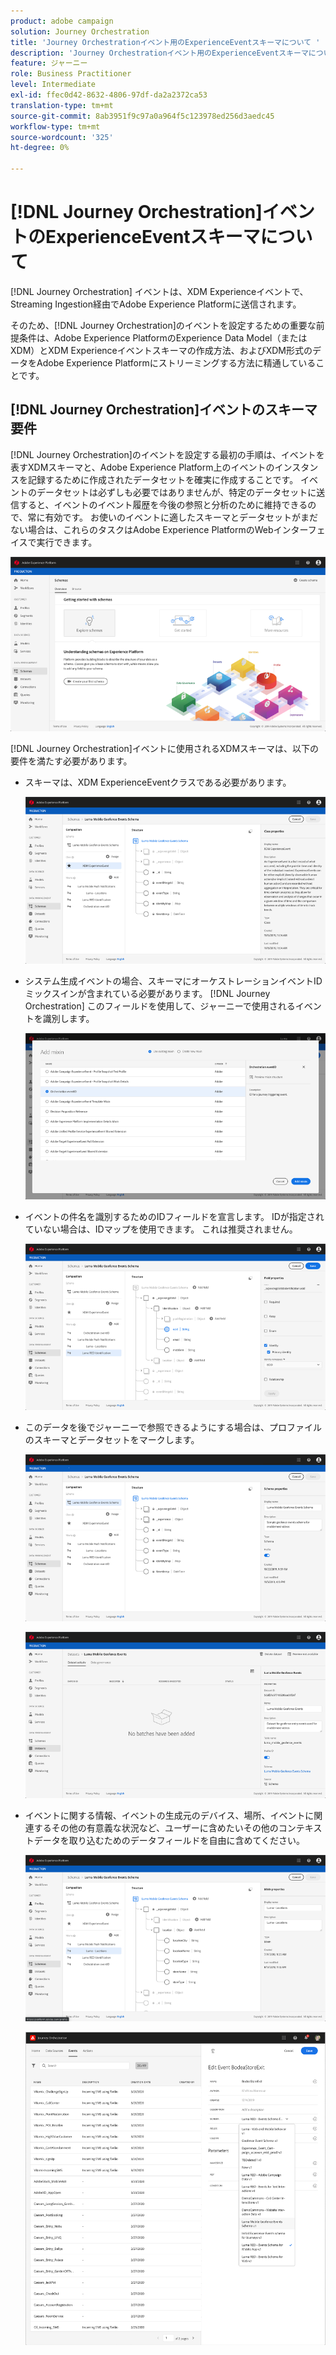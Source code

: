 ```yaml
---
product: adobe campaign
solution: Journey Orchestration
title: 'Journey Orchestrationイベント用のExperienceEventスキーマについて '
description: 'Journey Orchestrationイベント用のExperienceEventスキーマについて説明します。 '
feature: ジャーニー
role: Business Practitioner
level: Intermediate
exl-id: ffec0d42-8632-4806-97df-da2a2372ca53
translation-type: tm+mt
source-git-commit: 8ab3951f9c97a0a964f5c123978ed256d3aedc45
workflow-type: tm+mt
source-wordcount: '325'
ht-degree: 0%

---
```


# [!DNL Journey Orchestration]イベントのExperienceEventスキーマについて

[!DNL Journey Orchestration] イベントは、XDM Experienceイベントで、Streaming Ingestion経由でAdobe Experience Platformに送信されます。

そのため、[!DNL Journey Orchestration]のイベントを設定するための重要な前提条件は、Adobe Experience PlatformのExperience Data Model（またはXDM）とXDM Experienceイベントスキーマの作成方法、およびXDM形式のデータをAdobe Experience Platformにストリーミングする方法に精通していることです。

## [!DNL Journey Orchestration]イベントのスキーマ要件

[!DNL Journey Orchestration]のイベントを設定する最初の手順は、イベントを表すXDMスキーマと、Adobe Experience Platform上のイベントのインスタンスを記録するために作成されたデータセットを確実に作成することです。 イベントのデータセットは必ずしも必要ではありませんが、特定のデータセットに送信すると、イベントのイベント履歴を今後の参照と分析のために維持できるので、常に有効です。 お使いのイベントに適したスキーマとデータセットがまだない場合は、これらのタスクはAdobe Experience PlatformのWebインターフェイスで実行できます。

![](../assets/schema1.png)

[!DNL Journey Orchestration]イベントに使用されるXDMスキーマは、以下の要件を満たす必要があります。

* スキーマは、XDM ExperienceEventクラスである必要があります。

   ![](../assets/schema2.png)

* システム生成イベントの場合、スキーマにオーケストレーションイベントIDミックスインが含まれている必要があります。 [!DNL Journey Orchestration] このフィールドを使用して、ジャーニーで使用されるイベントを識別します。

   ![](../assets/schema3.png)

* イベントの件名を識別するためのIDフィールドを宣言します。 IDが指定されていない場合は、IDマップを使用できます。 これは推奨されません。

   ![](../assets/schema4.png)

* このデータを後でジャーニーで参照できるようにする場合は、プロファイルのスキーマとデータセットをマークします。

   ![](../assets/schema5.png)

   ![](../assets/schema6.png)

* イベントに関する情報、イベントの生成元のデバイス、場所、イベントに関連するその他の有意義な状況など、ユーザーに含めたいその他のコンテキストデータを取り込むためのデータフィールドを自由に含めてください。

   ![](../assets/schema7.png)

   ![](../assets/schema8.png)
